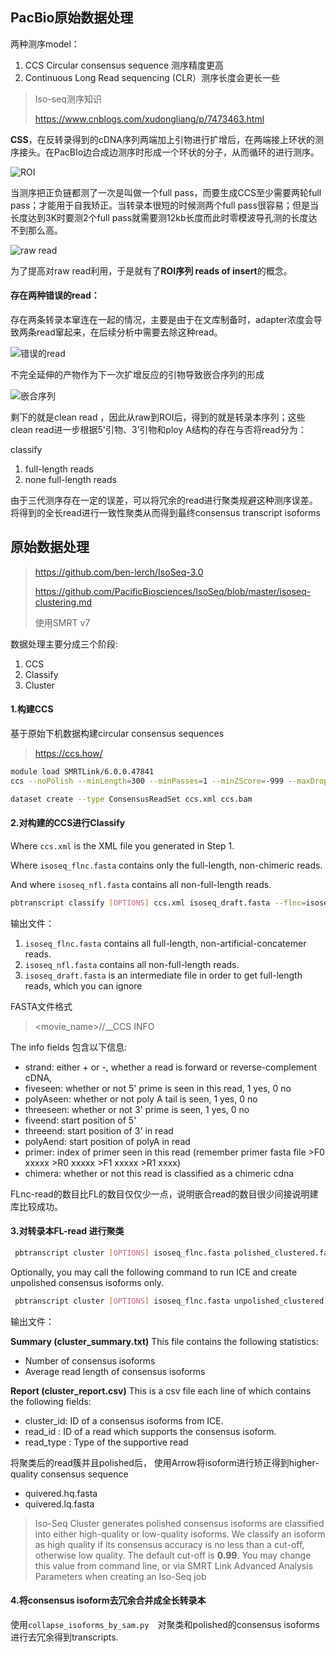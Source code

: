 ## PacBio原始数据处理

两种测序model：

1. CCS Circular consensus sequence 测序精度更高
2. Continuous Long Read sequencing (CLR）测序长度会更长一些

> Iso-seq测序知识
>
> https://www.cnblogs.com/xudongliang/p/7473463.html

**CSS**，在反转录得到的cDNA序列两端加上引物进行扩增后，在两端接上环状的测序接头。在PacBIo边合成边测序时形成一个环状的分子，从而循环的进行测序。

![ROI](https://images2017.cnblogs.com/blog/848402/201709/848402-20170904133226069-1864788074.png)

当测序把正负链都测了一次是叫做一个full pass，而要生成CCS至少需要两轮full pass；才能用于自我矫正。当转录本很短的时候测两个full pass很容易；但是当长度达到3K时要测2个full pass就需要测12kb长度而此时零模波导孔测的长度达不到那么高。

![raw read](https://images2017.cnblogs.com/blog/848402/201709/848402-20170904133424491-1192633096.png)

为了提高对raw read利用，于是就有了**ROI序列 reads of insert**的概念。

#### 存在两种错误的read：

存在两条转录本窜连在一起的情况，主要是由于在文库制备时，adapter浓度会导致两条read窜起来，在后续分析中需要去除这种read。

![错误的read](https://images2017.cnblogs.com/blog/848402/201709/848402-20170904135422616-946854624.png)



不完全延伸的产物作为下一次扩增反应的引物导致嵌合序列的形成

![嵌合序列](https://images2017.cnblogs.com/blog/848402/201709/848402-20170904135319101-1242229948.png)

剩下的就是clean read ，因此从raw到ROI后，得到的就是转录本序列；这些clean read进一步根据5'引物、3’引物和ploy A结构的存在与否将read分为：

classify

1. full-length reads
2. none full-length reads

由于三代测序存在一定的误差，可以将冗余的read进行聚类规避这种测序误差。将得到的全长read进行一致性聚类从而得到最终consensus transcript isoforms



## 原始数据处理

> https://github.com/ben-lerch/IsoSeq-3.0
>
> https://github.com/PacificBiosciences/IsoSeq/blob/master/isoseq-clustering.md
>
> 使用SMRT v7

数据处理主要分成三个阶段:

1. CCS
2. Classify
3. Cluster 

#### 1.构建CCS

基于原始下机数据构建circular consensus sequences 

> https://ccs.how/

```bash
module load SMRTLink/6.0.0.47841
ccs --noPolish --minLength=300 --minPasses=1 --minZScore=-999 --maxDropFraction=0.8 --minPredictedAccuracy=0.8 --minSnr=4 subreads.bam ccs.bam 

dataset create --type ConsensusReadSet ccs.xml ccs.bam

```

#### 2.对构建的CCS进行Classify

Where `ccs.xml` is the XML file you generated in Step 1.

Where `isoseq_flnc.fasta` contains only the full-length, non-chimeric reads.

And where `isoseq_nfl.fasta` contains all non-full-length reads.

```bash
pbtranscript classify [OPTIONS] ccs.xml isoseq_draft.fasta --flnc=isoseq_flnc.fasta --nfl=isoseq_nfl.fasta

```

输出文件：

1. `isoseq_flnc.fasta` contains all full-length, non-artificial-concatemer reads.
2. `isoseq_nfl.fasta` contains all non-full-length reads.
3. `isoseq_draft.fasta` is an intermediate file in order to get full-length reads, which you can ignore

FASTA文件格式

> <movie_name>/<ZMW>/<start>_<end>_CCS INFO

The info fields 包含以下信息:

- strand: either + or -, whether a read is forward or reverse-complement cDNA,
- fiveseen: whether or not 5' prime is seen in this read, 1 yes, 0 no
- polyAseen: whether or not poly A tail is seen, 1 yes, 0 no
- threeseen: whether or not 3' prime is seen, 1 yes, 0 no
- fiveend: start position of 5'
- threeend: start position of 3' in read
- polyAend: start position of polyA in read
- primer: index of primer seen in this read (remember primer fasta file >F0 xxxxx >R0 xxxxx >F1 xxxxx >R1 xxxx)
- chimera: whether or not this read is classified as a chimeric cdna

FLnc-read的数目比FL的数目仅仅少一点，说明嵌合read的数目很少间接说明建库比较成功。

#### 3.对转录本FL-read 进行聚类

```bash
 pbtranscript cluster [OPTIONS] isoseq_flnc.fasta polished_clustered.fasta --quiver --nfl=isoseq_nfl.fasta --bas_fofn=my.subreadset.xml
```

Optionally, you may call the following command to run ICE and create unpolished consensus isoforms only.

```bash
 pbtranscript cluster [OPTIONS] isoseq_flnc.fasta unpolished_clustered.fasta
```

输出文件：

**Summary (cluster_summary.txt)** This file contains the following statistics:

- Number of consensus isoforms
- Average read length of consensus isoforms

**Report (cluster_report.csv)** This is a csv file each line of which contains the following fields:

- cluster_id: ID of a consensus isoforms from ICE.
- read_id : ID of a read which supports the consensus isoform.
- read_type : Type of the supportive read

将聚类后的read簇并且polished后， 使用Arrow将isoform进行矫正得到higher-quality consensus sequence

+ quivered.hq.fasta
+ quivered.lq.fasta

> Iso-Seq Cluster generates polished consensus isoforms are classified into either high-quality or low-quality isoforms. We classify an isoform as high quality if its consensus accuracy is no less than a cut-off, otherwise low quality. The default cut-off is **0.99**. You may change this value from command line, or via SMRT Link Advanced Analysis Parameters when creating an Iso-Seq job

#### 4.将consensus isoform去冗余合并成全长转录本

使用`collapse_isoforms_by_sam.py  `对聚类和polished的consensus  isoforms进行去冗余得到transcripts.

























